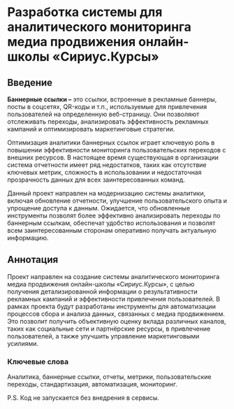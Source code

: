 # Разработка системы для аналитического мониторинга медиа продвижения онлайн-школы «Сириус.Курсы»
## Введение
__Баннерные ссылки –__ это ссылки, встроенные в рекламные баннеры, посты в соцсетях, QR-коды и т.п., используемые для привлечения пользователей на определенную веб-страницу. Они позволяют отслеживать переходы, анализировать эффективность рекламных кампаний и оптимизировать маркетинговые стратегии.

Оптимизация аналитики баннерных ссылок играет ключевую роль в повышении эффективности мониторинга пользовательских переходов с внешних ресурсов. В настоящее время существующая в организации система отчетности имеет ряд недостатков, таких как отсутствие ключевых метрик, сложность в использовании и недостаточная прозрачность данных для всех заинтересованных команд.

Данный проект направлен на модернизацию системы аналитики, включая обновление отчетности, улучшение пользовательского опыта и упрощение доступа к данным. Ожидается, что обновленные инструменты позволят более эффективно анализировать переходы по баннерным ссылкам, обеспечат удобство использования и позволят всем заинтересованным сторонам оперативно получать актуальную информацию.


## Аннотация
Проект направлен на создание системы аналитического мониторинга медиа продвижения онлайн-школы «Сириус.Курсы», с целью получения детализированной информации о результативности рекламных кампаний и эффективности привлечения пользователей. В рамках проекта будут разработаны инструменты для автоматизации процессов сбора и анализа данных, связанных с медиа продвижением. Это позволит получить объективную оценку вклада различных каналов, таких как социальные сети и партнёрские ресурсы, в привлечение пользователей, а также улучшить управление маркетинговыми усилиями.


### Ключевые слова
Аналитика, баннерные ссылки, отчеты, метрики, пользовательские переходы, стандартизация, автоматизация, мониторинг.


P.S. Код не запускается без внедрения в сервисы.
